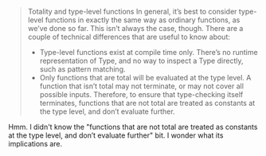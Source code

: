 > Totality and type-level functions
> In general, it’s best to consider type-level functions in exactly the same way as ordinary functions, as we’ve done so far. This isn’t always the case, though. There are a couple of technical differences that are useful to know about:
> - Type-level functions exist at compile time only. There’s no runtime representation of Type, and no way to inspect a Type directly, such as pattern matching.
> - Only functions that are total will be evaluated at the type level. A function that isn’t total may not terminate, or may not cover all possible inputs. Therefore, to ensure that type-checking itself terminates, functions that are not total are treated as constants at the type level, and don’t evaluate further.

Hmm. I didn't know the "functions that are not total are treated as constants at the type level, and don’t evaluate further" bit. I wonder what its implications are.
